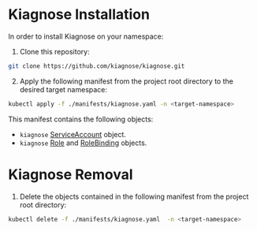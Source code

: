 # Kiagnose Installation

In order to install Kiagnose on your namespace:

1. Clone this repository:

```bash
git clone https://github.com/kiagnose/kiagnose.git
```

2. Apply the following manifest from the project root directory to the desired target namespace:

```bash
kubectl apply -f ./manifests/kiagnose.yaml -n <target-namespace>
```

This manifest contains the following objects:

- `kiagnose` [ServiceAccount](https://kubernetes.io/docs/reference/access-authn-authz/rbac/#service-account-permissions)
  object.
- `kiagnose` [Role](https://kubernetes.io/docs/reference/access-authn-authz/rbac/#role-and-clusterrole)
  and [RoleBinding](https://kubernetes.io/docs/reference/access-authn-authz/rbac/#rolebinding-and-clusterrolebinding)
  objects.

# Kiagnose Removal

1. Delete the objects contained in the following manifest from the project root directory:

```bash
kubectl delete -f ./manifests/kiagnose.yaml  -n <target-namespace>
```
